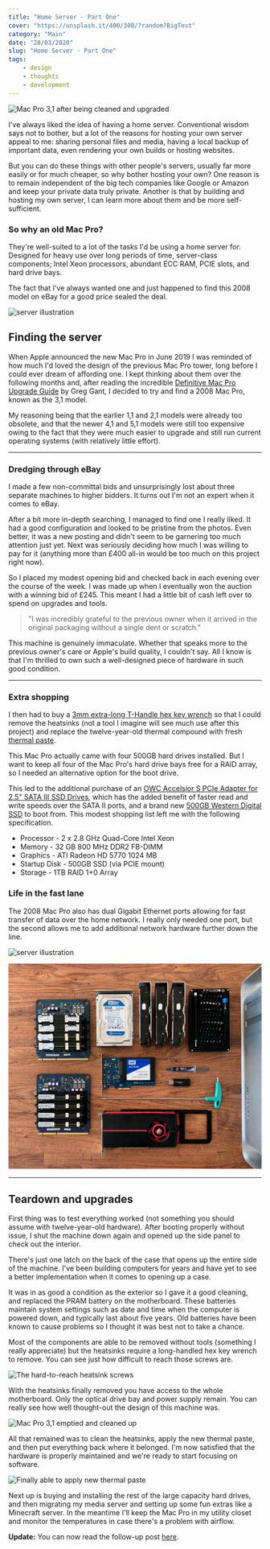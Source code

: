 ```yaml
---
title: "Home Server - Part One"
cover: "https://unsplash.it/400/300/?random?BigTest"
category: "Main"
date: "28/03/2020"
slug: "Home Server - Part One"
tags:
    - design
    - thoughts
    - development
---
```


<!--- NOTE: This journal entry is being written during quarantine for the COVID-19 pandemic --->

![Mac Pro 3,1 after being cleaned and upgraded](/Pro-03.jpg)

I've always liked the idea of having a home server. Conventional wisdom says not to bother, but a lot of the reasons for hosting your own server appeal to me: sharing personal files and media, having a local backup of important data, even rendering your own builds or hosting websites.

But you can do these things with other people's servers, usually far more easily or for much cheaper, so why bother hosting your own? One reason is to remain independent of the big tech companies like Google or Amazon and keep your private data truly private. Another is that by building and hosting my own server, I can learn more about them and be more self-sufficient.

<div class="note illustration">
    <h3>So why an old Mac Pro?</h3>
    <p>
        They're well-suited to a lot of the tasks I'd be using a home server for. Designed for heavy use over long periods of time, server-class components; Intel Xeon processors, abundant ECC RAM, PCIE slots, and hard drive bays.
    </p>
    <p>
        The fact that I've always wanted one and just happened to find this 2008 model on eBay for a good price sealed the deal.
    </p>
    <img class="illustration" src="/icons/server.svg" alt="server illustration" />
</div>

## Finding the server

When Apple announced the new Mac Pro in June 2019 I was reminded of how much I'd loved the design of the previous Mac Pro tower, long before I could ever dream of affording one. I kept thinking about them over the following months and, after reading the incredible [Definitive Mac Pro Upgrade Guide](http://blog.greggant.com/posts/2018/05/07/definitive-mac-pro-upgrade-guide.html) by Greg Gant, I decided to try and find a 2008 Mac Pro, known as the 3,1 model. 

My reasoning being that the earlier 1,1 and 2,1 models were already too obsolete, and that the newer 4,1 and 5,1 models were still too expensive owing to the fact that they were much easier to upgrade and still run current operating systems (with relatively little effort).

---

### Dredging through eBay

I made a few non-committal bids and unsurprisingly lost about three separate machines to higher bidders. It turns out I'm not an expert when it comes to eBay.

After a bit more in-depth searching, I managed to find one I really liked. It had a good configuration and looked to be pristine from the photos. Even better, it was a new posting and didn't seem to be garnering too much attention just yet. Next was seriously deciding how much I was willing to pay for it (anything more than £400 all-in would be too much on this project right now). 

So I placed my modest opening bid and checked back in each evening over the course of the week. I was made up when I eventually won the auction with a winning bid of £245. This meant I had a little bit of cash left over to spend on upgrades and tools.

> "I was incredibly grateful to the previous owner when it arrived in the original packaging without a single dent or scratch."

This machine is genuinely immaculate. Whether that speaks more to the previous owner's care or Apple's build quality, I couldn't say. All I know is that I'm thrilled to own such a well-designed piece of hardware in such good condition.

---

### Extra shopping

I then had to buy a [3mm extra-long T-Handle hex key wrench](https://www.amazon.co.uk/dp/B07D731F93/ref=psdc_1939051031_t1_B07D72Y7NL) so that I could remove the heatsinks (not a tool I imagine will see much use after this project) and replace the twelve-year-old thermal compound with fresh [thermal paste](https://www.amazon.co.uk/MX-2-Compound-Performance-Heatsink-Interface/dp/B000WU2LXC).

This Mac Pro actually came with four 500GB hard drives installed. But I want to keep all four of the Mac Pro's hard drive bays free for a RAID array, so I needed an alternative option for the boot drive.

This led to the additional purchase of an [OWC Accelsior S PCIe Adapter for 2.5" SATA III SSD Drives](https://www.amazon.co.uk/gp/product/B00WUZPMHE/ref=ppx_yo_dt_b_asin_title_o07_s00), which has the added benefit of faster read and write speeds over the SATA II ports, and a brand new [500GB Western Digital SSD](https://www.amazon.co.uk/gp/product/B073SBZ8YH/ref=ppx_yo_dt_b_asin_title_o08_s01) to boot from. This modest shopping list left me with the following specification.

- Processor - 2 x 2.8 GHz Quad-Core Intel Xeon
- Memory - 32 GB 800 MHz DDR2 FB-DIMM
- Graphics - ATI Radeon HD 5770 1024 MB
- Startup Disk - 500GB SSD (via PCIE mount)
- Storage - 1TB RAID 1+0 Array

<div class="note illustration">
    <h3>Life in the fast lane</h3>
    <p>
        The 2008 Mac Pro also has dual Gigabit Ethernet ports allowing for fast transfer of data over the home network. I really only needed one port, but the second allows me to add additional network hardware further down the line.
    </p>
    <img class="illustration" src="/icons/server_ethernet.svg" alt="server illustration" />
</div>

![Upgraded components and tools](components.jpg)

---

## Teardown and upgrades

First thing was to test everything worked (not something you should assume with twelve-year-old hardware). After booting properly without issue, I shut the machine down again and opened up the side panel to check out the interior.

There's just one latch on the back of the case that opens up the entire side of the machine. I've been building computers for years and have yet to see a better implementation when it comes to opening up a case.

It was in as good a condition as the exterior so I gave it a good cleaning, and replaced the PRAM battery on the motherboard. These batteries maintain system settings such as date and time when the computer is powered down, and typically last about five years. Old batteries have been known to cause problems so I thought it was best not to take a chance.

Most of the components are able to be removed without tools (something I really appreciate) but the heatsinks require a long-handled hex key wrench to remove. You can see just how difficult to reach those screws are.

![The hard-to-reach heatsink screws](/heatsink.jpg)

With the heatsinks finally removed you have access to the whole motherboard. Only the optical drive bay and power supply remain. You can really see how well thought-out the design of this machine was.

![Mac Pro 3,1 emptied and cleaned up](/Pro-02.jpg)

All that remained was to clean the heatsinks, apply the new thermal paste, and then put everything back where it belonged. I'm now satisfied that the hardware is properly maintained and we're ready to start focusing on software.

![Finally able to apply new thermal paste](/thermal_paste.jpg)

Next up is buying and installing the rest of the large capacity hard drives, and then migrating my media server and setting up some fun extras like a Minecraft server. In the meantime I'll keep the Mac Pro in my utility closet and monitor the temperatures in case there's a problem with airflow.

**Update:** You can now read the follow-up post [here](/home-server-part-two).
